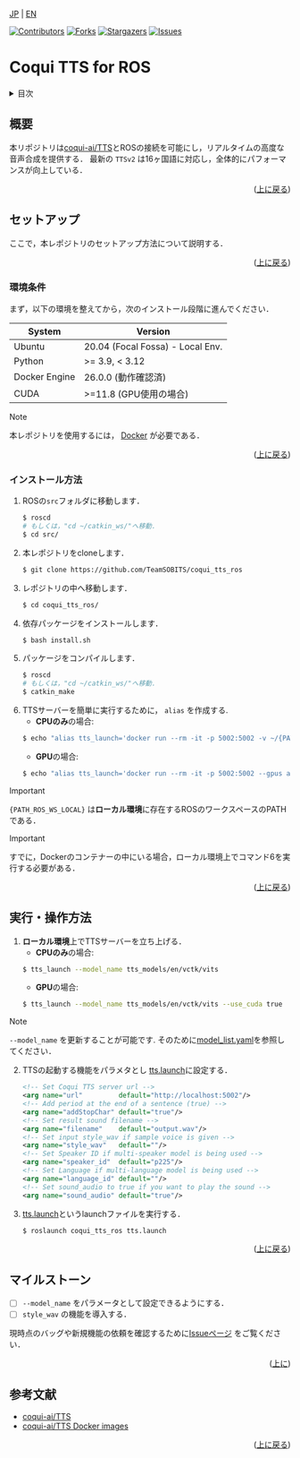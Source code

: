 <a name="readme-top"></a>

[JP](README.md) | [EN](README_en.md)

[![Contributors][contributors-shield]][contributors-url]
[![Forks][forks-shield]][forks-url]
[![Stargazers][stars-shield]][stars-url]
[![Issues][issues-shield]][issues-url]
<!-- [![MIT License][license-shield]][license-url] -->

# Coqui TTS for ROS

<!-- 目次 -->
<details>
  <summary>目次</summary>
  <ol>
    <li>
      <a href="#概要">概要</a>
    </li>
    <li>
      <a href="#環境構築">環境構築</a>
      <ul>
        <li><a href="#環境条件">環境条件</a></li>
        <li><a href="#インストール方法">インストール方法</a></li>
      </ul>
    </li>
    <li><a href="#実行・操作方法">実行・操作方法</a></li>
    <li><a href="#マイルストーン">マイルストーン</a></li>
    <!-- <li><a href="#変更履歴">変更履歴</a></li> -->
    <!-- <li><a href="#contributing">Contributing</a></li> -->
    <!-- <li><a href="#license">License</a></li> -->
    <li><a href="#参考文献">参考文献</a></li>
  </ol>
</details>


<!-- 概要 -->
## 概要

本リポジトリは[coqui-ai/TTS](https://github.com/coqui-ai/TTS)とROSの接続を可能にし，リアルタイムの高度な音声合成を提供する．
最新の `TTSv2` は16ヶ国語に対応し，全体的にパフォーマンスが向上している．

<p align="right">(<a href="#readme-top">上に戻る</a>)</p>


<!-- セットアップ -->
## セットアップ

ここで，本レポジトリのセットアップ方法について説明する．

<p align="right">(<a href="#readme-top">上に戻る</a>)</p>

### 環境条件

まず，以下の環境を整えてから，次のインストール段階に進んでください．

| System  | Version |
| --- | --- |
| Ubuntu | 20.04 (Focal Fossa) - Local Env. |
| Python | >= 3.9, < 3.12 |
| Docker Engine | 26.0.0 (動作確認済) |
| CUDA | >=11.8 (GPU使用の場合) |

> [!NOTE]
> 本レポジトリを使用するには， [Docker](https://docs.docker.com/engine/install/ubuntu/) が必要である．

<p align="right">(<a href="#readme-top">上に戻る</a>)</p>

### インストール方法

1. ROSの`src`フォルダに移動します．
   ```sh
   $ roscd
   # もしくは，"cd ~/catkin_ws/"へ移動．
   $ cd src/
   ```
2. 本レポジトリをcloneします．
   ```sh
   $ git clone https://github.com/TeamSOBITS/coqui_tts_ros
   ```
3. レポジトリの中へ移動します．
   ```sh
   $ cd coqui_tts_ros/
   ```
4. 依存パッケージをインストールします．
   ```sh
   $ bash install.sh
   ```
5. パッケージをコンパイルします．
   ```sh
   $ roscd
   # もしくは，"cd ~/catkin_ws/"へ移動．
   $ catkin_make
   ```
6. TTSサーバーを簡単に実行するために， `alias` を作成する.
    - **CPUのみ**の場合:
    ```sh
    $ echo "alias tts_launch='docker run --rm -it -p 5002:5002 -v ~/{PATH_ROS_WS_LOCAL}/src/coqui_tts_ros/models/:/root/.local/share/tts/ --entrypoint \"tts-server\" ghcr.io/coqui-ai/tts-cpu'" >> ~/.bash_alias
    ```
    - **GPU**の場合:
    ```sh
    $ echo "alias tts_launch='docker run --rm -it -p 5002:5002 --gpus all -v ~/{PATH_ROS_WS_LOCAL}/src/coqui_tts_ros/models/:/root/.local/share/tts/ --entrypoint \"tts-server\" ghcr.io/coqui-ai/tts'" >> ~/.bash_alias
    ```
> [!IMPORTANT]
> `{PATH_ROS_WS_LOCAL}` は**ローカル環境**に存在するROSのワークスペースのPATHである．

> [!IMPORTANT]
> すでに，Dockerのコンテナーの中にいる場合，ローカル環境上でコマンド6を実行する必要がある．

<p align="right">(<a href="#readme-top">上に戻る</a>)</p>


<!-- 実行・操作方法 -->
## 実行・操作方法

1. **ローカル環境**上でTTSサーバーを立ち上げる．
    - **CPUのみ**の場合:
    ```sh
    $ tts_launch --model_name tts_models/en/vctk/vits
    ```
    - **GPU**の場合:
    ```sh
    $ tts_launch --model_name tts_models/en/vctk/vits --use_cuda true
    ```
> [!NOTE]
> `--model_name` を更新することが可能です.
そのために[model_list.yaml](models/model_list.yaml)を参照してください．

2. TTSの起動する機能をパラメタとし [tts.launch](launch/tts.lach.launch)に設定する．
    ```xml
    <!-- Set Coqui TTS server url -->
    <arg name="url"         default="http://localhost:5002"/>
    <!-- Add period at the end of a sentence (true) -->
    <arg name="addStopChar" default="true"/>
    <!-- Set result sound filename -->
    <arg name="filename"    default="output.wav"/>
    <!-- Set input style_wav if sample voice is given -->
    <arg name="style_wav"   default=""/>
    <!-- Set Speaker ID if multi-speaker model is being used -->
    <arg name="speaker_id"  default="p225"/>
    <!-- Set Language if multi-language model is being used -->
    <arg name="language_id" default=""/>
    <!-- Set sound_audio to true if you want to play the sound -->
    <arg name="sound_audio" default="true"/>
    ```

3. [tts.launch](launch/tts.launch)というlaunchファイルを実行する．
    ```sh
    $ roslaunch coqui_tts_ros tts.launch
    ```

<p align="right">(<a href="#readme-top">上に戻る</a>)</p>


<!-- マイルストーン -->
## マイルストーン

- [ ] `--model_name` をパラメータとして設定できるようにする．
- [ ] `style_wav` の機能を導入する．

現時点のバッグや新規機能の依頼を確認するために[Issueページ](issues-url) をご覧ください．

<p align="right">(<a href="#readme-top">上に</a>)</p>


<!-- CONTRIBUTING -->
<!-- ## Contributing

Contributions are what make the open source community such an amazing place to learn, inspire, and create. Any contributions you make are **greatly appreciated**.

If you have a suggestion that would make this better, please fork the repo and create a pull request. You can also simply open an issue with the tag "enhancement".
Don't forget to give the project a star! Thanks again!

1. Fork the Project
2. Create your Feature Branch (`git checkout -b feature/AmazingFeature`)
3. Commit your Changes (`git commit -m 'Add some AmazingFeature'`)
4. Push to the Branch (`git push origin feature/AmazingFeature`)
5. Open a Pull Request

<p align="right">(<a href="#readme-top">上に戻る</a>)</p> -->


<!-- LICENSE -->
<!-- ## License

Distributed under the MIT License. See `LICENSE.txt` for more information.

<p align="right">(<a href="#readme-top">上に戻る</a>)</p> -->


<!-- 参考文献 -->
## 参考文献

* [coqui-ai/TTS](https://github.com/coqui-ai/TTS)
* [coqui-ai/TTS Docker images](https://docs.coqui.ai/en/latest/docker_images.html)

<p align="right">(<a href="#readme-top">上に戻る</a>)</p>


<!-- MARKDOWN LINKS & IMAGES -->
<!-- https://www.markdownguide.org/basic-syntax/#reference-style-links -->
[contributors-shield]: https://img.shields.io/github/contributors/TeamSOBITS/coqui_tts_ros.svg?style=for-the-badge
[contributors-url]: https://github.com/TeamSOBITS/coqui_tts_ros/graphs/contributors
[forks-shield]: https://img.shields.io/github/forks/TeamSOBITS/coqui_tts_ros.svg?style=for-the-badge
[forks-url]: https://github.com/TeamSOBITS/coqui_tts_ros/network/members
[stars-shield]: https://img.shields.io/github/stars/TeamSOBITS/coqui_tts_ros.svg?style=for-the-badge
[stars-url]: https://github.com/TeamSOBITS/coqui_tts_ros/stargazers
[issues-shield]: https://img.shields.io/github/issues/TeamSOBITS/coqui_tts_ros.svg?style=for-the-badge
[issues-url]: https://github.com/TeamSOBITS/coqui_tts_ros/issues
<!-- [license-shield]: https://img.shields.io/github/license/TeamSOBITS/coqui_tts_ros.svg?style=for-the-badge -->
[license-url]: LICENSE.txt